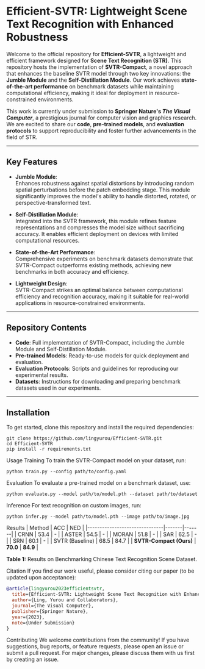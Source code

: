 # Efficient-SVTR: Lightweight Scene Text Recognition with Enhanced Robustness

Welcome to the official repository for **Efficient-SVTR**, a lightweight and efficient framework designed for **Scene Text Recognition (STR)**. This repository hosts the implementation of **SVTR-Compact**, a novel approach that enhances the baseline SVTR model through two key innovations: the **Jumble Module** and the **Self-Distillation Module**. Our work achieves **state-of-the-art performance** on benchmark datasets while maintaining computational efficiency, making it ideal for deployment in resource-constrained environments.

This work is currently under submission to **Springer Nature's *The Visual Computer***, a prestigious journal for computer vision and graphics research. We are excited to share our **code**, **pre-trained models**, and **evaluation protocols** to support reproducibility and foster further advancements in the field of STR.

---

## Key Features

- **Jumble Module**:  
  Enhances robustness against spatial distortions by introducing random spatial perturbations before the patch embedding stage. This module significantly improves the model's ability to handle distorted, rotated, or perspective-transformed text.

- **Self-Distillation Module**:  
  Integrated into the SVTR framework, this module refines feature representations and compresses the model size without sacrificing accuracy. It enables efficient deployment on devices with limited computational resources.

- **State-of-the-Art Performance**:  
  Comprehensive experiments on benchmark datasets demonstrate that SVTR-Compact outperforms existing methods, achieving new benchmarks in both accuracy and efficiency.

- **Lightweight Design**:  
  SVTR-Compact strikes an optimal balance between computational efficiency and recognition accuracy, making it suitable for real-world applications in resource-constrained environments.

---

## Repository Contents

- **Code**: Full implementation of SVTR-Compact, including the Jumble Module and Self-Distillation Module.
- **Pre-trained Models**: Ready-to-use models for quick deployment and evaluation.
- **Evaluation Protocols**: Scripts and guidelines for reproducing our experimental results.
- **Datasets**: Instructions for downloading and preparing benchmark datasets used in our experiments.

---

## Installation

To get started, clone this repository and install the required dependencies:

```shell
git clone https://github.com/lingyurou/Efficient-SVTR.git
cd Efficient-SVTR
pip install -r requirements.txt
```
Usage
Training
To train the SVTR-Compact model on your dataset, run:

```shell
python train.py --config path/to/config.yaml
```
Evaluation
To evaluate a pre-trained model on a benchmark dataset, use:

```shell
python evaluate.py --model path/to/model.pth --dataset path/to/dataset
```
Inference
For text recognition on custom images, run:

```shell
python infer.py --model path/to/model.pth --image path/to/image.jpg
```
Results
| Method                        | ACC   | NED   |
|-------------------------------|-------|-------|
| CRNN                          | 53.4  | -     |
| ASTER                         | 54.5  | -     |
| MORAN                         | 51.8  | -     |
| SAR                           | 62.5  | -     |
| SRN                           | 60.1  | -     |
| SVTR (Baseline)               | 68.5  | 84.7  |
| **SVTR-Compact (Ours)**       | **70.0** | **84.9** |

**Table 1:** Results on Benchmarking Chinese Text Recognition Scene Dataset.

Citation
If you find our work useful, please consider citing our paper (to be updated upon acceptance):

```bibtex
@article{lingyurou2023efficientsvtr,
  title={Efficient-SVTR: Lightweight Scene Text Recognition with Enhanced Robustness},
  author={Ling, Yurou and Collaborators},
  journal={The Visual Computer},
  publisher={Springer Nature},
  year={2023},
  note={Under Submission}
}
```
Contributing
We welcome contributions from the community! If you have suggestions, bug reports, or feature requests, please open an issue or submit a pull request. For major changes, please discuss them with us first by creating an issue.
